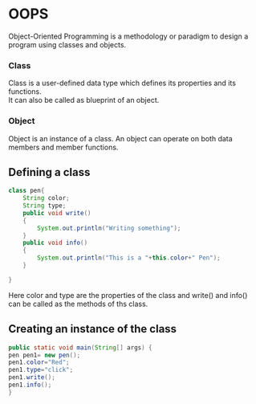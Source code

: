 # OOPS

Object-Oriented Programming is a methodology or paradigm to design a program using classes and objects.

### Class

Class is a user-defined data type which defines its properties and its functions.  
It can also be called as blueprint of an object.

### Object

Object is an instance of a class. An object can operate on both data members and member functions.

## Defining a class

```java
class pen{
    String color;
    String type;
    public void write()
    {
        System.out.println("Writing something");
    }
    public void info()
    {
        System.out.println("This is a "+this.color+" Pen");
    }

}
```

Here color and type are the properties of the class and write() and info() can be called as the methods of ths class.

## Creating an instance of the class

```java
public static void main(String[] args) {
pen pen1= new pen();
pen1.color="Red";
pen1.type="click";
pen1.write();
pen1.info();
}
```
